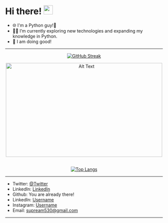 <!---
CshardZ/CshardZ is a ✨ special ✨ repository because its `README.md` (this file) appears on your GitHub profile.
You can click the Preview link to take a look at your changes.
--->

# Hi there! <img src="https://media.giphy.com/media/hvRJCLFzcasrR4ia7z/giphy.gif" width="29px" height="29px">

- 🌐 I'm a Python guy!🐍
- 👨‍💻 I’m currently exploring new technologies and expanding my knowledge in Python.
- 🌱 I am doing good!

<hr>

<div>
  <p align="center">
    <a href="https://github.com/yourusername">
      <img src="https://github-readme-streak-stats.herokuapp.com/?user=CshardZ" alt="GitHub Streak">
    </a>
  </p>
  
  <div align="center">
    <img src="https://wallpapercave.com/wp/wp4412356.gif" alt="Alt Text" width="500" height="300">
  </div>
  <br>
  <p align="center">
    <a href="https://github.com/CshardZ/github-readme-stats">
      <img src="https://github-readme-stats.vercel.app/api/top-langs/?username=CshardZ" alt="Top Langs">
    </a>
  </p>
</div>

<hr>

- Twitter: [@Twitter]()
- LinkedIn: [LinkedIn]()
- Github: You are already there!
- LinkedIn: [Username]()
- Instagram: [Username]()
- Email: supream530@gmail.com

<hr>

<br>
